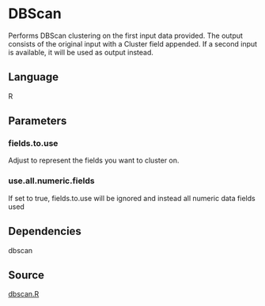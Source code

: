 # DBScan

Performs DBScan clustering on the first input data provided.
The output consists of the original input with a Cluster field appended. If a second input is available, it will be used as output instead.

## Language
R

## Parameters
### fields.to.use
Adjust to represent the fields you want to cluster on.
### use.all.numeric.fields
If set to true, fields.to.use will be ignored and instead all numeric data fields used

## Dependencies
dbscan

## Source
[dbscan.R](https://github.com/visokio/omniscope-custom-blocks/blob/master/Analytics/Clustering/DBScan/R/dbscan.R)
